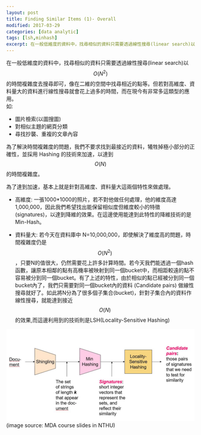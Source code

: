 ```yaml
---
layout: post
title: Finding Similar Items (1)- Overall 
modified: 2017-03-29
categories: [data analytic]
tags: [lsh,minhash]
excerpt: 在一般低維度的資料中，找尋相似的資料只需要透過線性搜尋(linear search)以O(N^2)的時間複雜度去搜尋即可，但若對高維度、資料量大的資料進行線性搜尋就會花上過多的時間，本文會介紹解決問題的想法。現今有非常多這類型的應用。如:圖片檢索(以圖搜圖)、對相似主題的網頁分類、尋找抄襲、重複的文章內容
---
```


 在一般低維度的資料中，找尋相似的資料只需要透過線性搜尋(linear search)以 $$O(N^{2})$$ 的時間複雜度去搜尋即可，像在二維的空間中找尋相近的點等。但若對高維度、資料量大的資料進行線性搜尋就會花上過多的時間，而在現今有非常多這類型的應用。  
 如:
 
 - 圖片檢索(以圖搜圖)  
 - 對相似主題的網頁分類
 - 尋找抄襲、重複的文章內容

為了解決時間複雜度的問題，我們不要求找到最接近的資料，犧牲掉極小部分的正確性，並採用 Hashing 的技術來加速，以達到 $$O(N)$$ 的時間複雜度。 

為了達到加速，基本上就是針對高維度、資料量大這兩個特性來做處理。

 - 高維度: 一張1000*1000的照片，若不對他做任何處理，他的維度高達1,000,000，因此我們希望找出能保留相似度但維度較小的特徵 (signatures)，以達到降維的效果。在這邊使用能達到此特性的降維技術的是Min-Hash。
 
 - 資料量大: 若今天在資料庫中 N=10,000,000，即使解決了維度高的問題，時間複雜度仍是 $$O(N^{2})$$，只要N的值很大，仍然需要花上許多計算時間。若今天我們能透過一個hash函數，讓原本相鄰的點有高機率被映射到同一個bucket中，而相距較遠的點不容易被分到同一個bucket。有了上述的特性，由於相似的點已經被分到同一個bucket內了，我們只需要對同一個bucket內的資料 (Candidate pairs) 做線性搜尋就好了。如此將N分為了很多個子集合(bucket)，針對子集合內的資料作線性搜尋，就能達到接近 $$O(N)$$ 的效果,而這邊利用到的技術則是LSH(Locality-Sensitive Hashing)
 
![enter image description here](/images/Find-similar-items-flowchar.JPG)
(image source: MDA course slides in NTHU)


